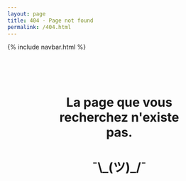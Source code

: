 ```yaml
---
layout: page
title: 404 - Page not found
permalink: /404.html
---
```


{% include navbar.html %}

<div style="text-align: center; margin: 100px;">
  <h1>La page que vous recherchez n'existe pas.</h1>
  <h1>¯\_(ツ)_/¯</h1>
</div>
